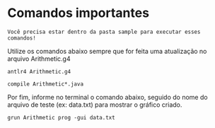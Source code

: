 # Comandos importantes

`Você precisa estar dentro da pasta sample para executar esses comandos!`

Utilize os comandos abaixo sempre que for feita uma atualização no arquivo Arithmetic.g4

```
antlr4 Arithmetic.g4
```

```
compile Arithmetic*.java
```

Por fim, informe no terminal o comando abaixo, seguido do nome do arquivo de teste (ex: data.txt) para mostrar o gráfico criado.

```
grun Arithmetic prog -gui data.txt
```

